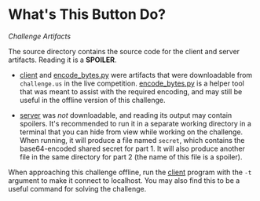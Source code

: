 # What's This Button Do?

*Challenge Artifacts*

The source directory contains the source code for the client and server artifacts. Reading it is a **SPOILER**.

- [client](./client) and [encode_bytes.py](./encode_bytes.py) were artifacts that were downloadable from `challenge.us` in the live competition. [encode_bytes.py](./encode_bytes.py) is a helper tool that was meant to assist with the required encoding, and may still be useful in the offline version of this challenge.

- [server](./server) was *not* downloadable, and reading its output may contain spoilers. It's recommended to run it in a separate working directory in a terminal that you can hide from view while working on the challenge. When running, it will produce a file named `secret`, which contains the base64-encoded shared secret for part 1. It will also produce another file in the same directory for part 2 (the name of this file is a spoiler).

When approaching this challenge offline, run the [client](./client) program with the `-t` argument to make it connect to localhost. You may also find this to be a useful command for solving the challenge.
